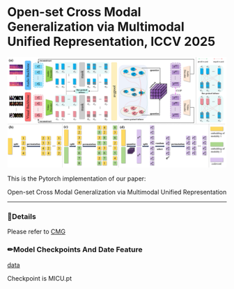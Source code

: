 # Open-set Cross Modal Generalization via Multimodal Unified Representation, ICCV 2025



![model](figs/MICU.png)

This is the Pytorch implementation of our paper:

Open-set Cross Modal Generalization via Multimodal Unified Representation

------

### 📝Details
Please refer to [CMG](https://github.com/haihuangcode/CMG/blob/master/README.md)

### ✏Model Checkpoints And Date Feature
[data](https://drive.google.com/drive/folders/1ThGAXoqay7RanGwHz21qZGMEjF3W1VwS)

Checkpoint is MICU.pt
